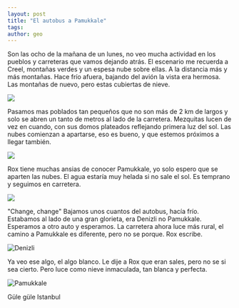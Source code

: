 ```yaml
---
layout: post
title: "El autobus a Pamukkale"
tags: 
author: geo
---
```

Son las ocho de la mañana de un lunes, no veo mucha actividad en los pueblos y carreteras que vamos dejando atrás. El escenario me recuerda a Creel, montañas verdes y un espesa nube sobre ellas.  A la distancia más y más montañas. Hace frío afuera, bajando del avión la vista era hermosa. Las montañas de nuevo, pero estas cubiertas de nieve. 

![](/content/images/2014/12/IMG_20141222_081526579.jpg)

Pasamos mas poblados tan pequeños que no son más de 2 km de largos y solo se abren un tanto de metros al lado de la carretera. Mezquitas lucen de vez en cuando, con sus domos plateados reflejando primera luz del sol. Las nubes comienzan a apartarse, eso es bueno, y que estemos próximos a llegar también. 

![](/content/images/2014/12/IMG_20141222_074350-1.jpg)

Rox tiene muchas ansias de conocer Pamukkale, yo solo espero que se aparten las nubes. El agua estaría muy helada si no sale el sol. Es temprano y seguimos en carretera. 

![](/content/images/2014/12/IMG_20141222_083654.jpg)

"Change, change"
Bajamos unos cuantos del autobus, hacía frío. Estabamos al lado de una gran glorieta, era Denizli no Pamukkale. Esperamos a otro auto y esperamos. La carretera ahora luce más rural, el camino a Pamukkale es diferente, pero no se porque. Rox escribe. 

![Denizli](/content/images/2014/12/IMG_20141222_090439227.jpg)

Ya veo ese algo, el algo blanco. Le dije a Rox que eran sales, pero no se si sea cierto. Pero luce como nieve inmaculada, tan blanca y perfecta. 

![Pamukkale](/content/images/2014/12/IMG_20141222_092614065.jpg)

Güle güle Istanbul